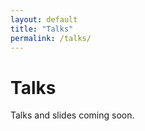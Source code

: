 ```yaml
---
layout: default
title: "Talks"
permalink: /talks/
---
```


<h1>Talks</h1>
<p>Talks and slides coming soon.</p>
